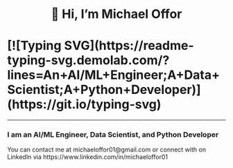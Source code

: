 <h1 align=center>👋 Hi, I’m Michael Offor</h1>



<h1>[![Typing SVG](https://readme-typing-svg.demolab.com/?lines=An+AI/ML+Engineer;A+Data+Scientist;A+Python+Developer)](https://git.io/typing-svg)</h1>

<hr>
<h3>I am an AI/ML Engineer, Data Scientist, and Python Developer</h3>
You can contact me at michaeloffor01@gmail.com or connect with on LinkedIn via https://www.linkedin.com/in/michaeloffor01


<!---
michaeloffor/michaeloffor is a ✨ special ✨ repository because its `README.md` (this file) appears on your GitHub profile.
You can click the Preview link to take a look at your changes.
--->
